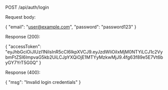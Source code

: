 POST /api/auth/login

Request body:

{
    "email": "user@example.com",
    "password": "password123"
}

Response (200):

{
    "accessToken": "eyJhbGciOiJIUzI1NiIsInR5cCI6IkpXVCJ9.eyJzdWIiOiIxMjM0NTYiLCJ1c2VybmFtZSI6ImpvaG5kb2UiLCJpYXQiOjE1MTYyMzkwMjJ9.4fg63f89e5E7Vt6byGY7YrT5G0Q"
}

Response (400):

{
    "msg": "Invalid login credentials"
}

